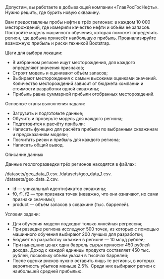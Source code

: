 Допустим, вы работаете в добывающей компании «ГлавРосГосНефть». Нужно решить, где бурить новую скважину.

Вам предоставлены пробы нефти в трёх регионах: в каждом 10 000 месторождений, где измерили качество нефти и объём её запасов. Постройте модель машинного обучения, которая поможет определить регион, где добыча принесёт наибольшую прибыль. Проанализируйте возможную прибыль и риски техникой Bootstrap.

Шаги для выбора локации:

- В избранном регионе ищут месторождения, для каждого определяют значения признаков;
- Строят модель и оценивают объём запасов;
- Выбирают месторождения с самым высокими оценками значений. Количество месторождений зависит от бюджета компании и стоимости разработки одной скважины;
- Прибыль равна суммарной прибыли отобранных месторождений.

Основные этапы выполнения задачи:

- Загрузить и подготовьте данные;
- Обучить и проверьте модель для каждого региона;
- Подготовится к расчёту прибыли;
- Написать функцию для расчёта прибыли по выбранным скважинам и предсказаниям модели;
- Посчитать риски и прибыль для каждого региона;
- Написать общий вывод.

Описание данных

Данные геологоразведки трёх регионов находятся в файлах:

/datasets/geo_data_0.csv.
/datasets/geo_data_1.csv.
/datasets/geo_data_2.csv.

- id — уникальный идентификатор скважины;
- f0, f1, f2 — три признака точек (неважно, что они означают, но сами признаки значимы);
- product — объём запасов в скважине (тыс. баррелей).

Условия задачи:

- Для обучения модели подходит только линейная регрессия;
- При разведке региона исследуют 500 точек, из которых с помощью машинного обучения выбирают 200 лучших для разработки;
- Бюджет на разработку скважин в регионе — 10 млрд рублей;
- При нынешних ценах один баррель сырья приносит 450 рублей дохода. Доход с каждой единицы продукта составляет 450 тыс. рублей, поскольку объём указан в тысячах баррелей;
- После оценки рисков нужно оставить лишь те регионы, в которых вероятность убытков меньше 2.5%. Среди них выбирают регион с наибольшей средней прибылью.